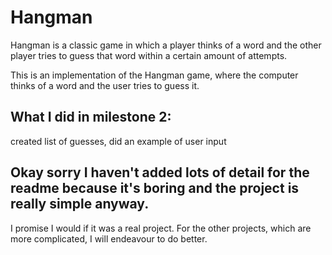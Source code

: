# Hangman
Hangman is a classic game in which a player thinks of a word and the other player tries to guess that word within a certain amount of attempts.

This is an implementation of the Hangman game, where the computer thinks of a word and the user tries to guess it. 

## What I did in milestone 2:
created list of guesses, did an example of user input

## Okay sorry I haven't added lots of detail for the readme because it's boring and the project is really simple anyway.
I promise I would if it was a real project. For the other projects, which are more complicated, I will endeavour to do better.